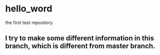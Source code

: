 # hello_word
the first test repository

## I try to make some different information in this branch, which is different from master branch.
